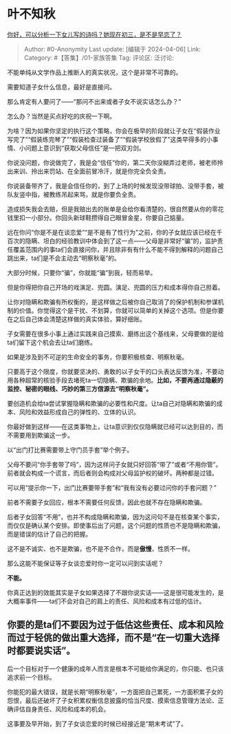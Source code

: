 # 叶不知秋
[你好，可以分析一下女儿写的诗吗？她现在初三，是不是早恋了？](https://www.zhihu.com/question/614441599/answer/3455498562)

> Author: #0-Anonymity
> Last update: [编辑于 2024-04-06]
> Link:
> Category: #【答集】/01-家族答集 
> Tag: 
> 评论区:
> 泛讨论:

不能单纯从文学作品上推断人的真实状况，这个是非常不可靠的。

需要知道子女什么信息，最好是直接问。

那么肯定有人要问了——“那问不出来或者子女不说实话怎么办？”

怎么办？当然是买点好吃的庆祝一下啊。

为啥？因为如果你坚定的执行这个策略，你会在极早的阶段就让子女在“假装作业写完了”“假装练完琴了”“假装检查过装备了”“假装学校放假了”这类早得多的小事情、小问题上意识到“获取父母信任”是一把双刃剑。

你说没问题，你说做完了，我是会“信任”你的，第二天你没糊弄过老师，被老师拎出来训、拎出来罚站、在全面前冒冷汗，就是你完全负全责。

你说装备带齐了，我是会信任你的，到了上场的时候发现没带球拍、没带手套，被队友竖中指，被教练吊起来骂，就是你要负全责。

造成损失我会去赔，但是我赔出去的账单是会给你看清楚的，很自然要从你的零花钱里扣一小部分。你回头新球鞋攒得自己眼冒金星，你要自己掂量。

远在你问“你是不是在谈恋爱”“是不是有了性行为”之前，你的子女就应该已经在千百次的隐瞒、坦白的经验教训中体会到了这一点——父母是非常好“骗”的，监护责任覆盖范围内的事ta们会直接问你，并且除非有有什么不能不得到解释的问题自己跳出来，ta们是不会主动去“明察秋毫”的。

大部分时候，只要你“骗”，你就能“骗”到我，轻而易举。

但是你得把你自己开场的戏演足、兜圆。演足、兜圆的压力和成本得你自己担着。

让你对隐瞒和欺骗有所权衡的，是这样做之后被你自己取消了的保护机制和参谋机制的价值。你觉得这个是干扰、不划算，你就可以简单的关掉这个选项。但是你要在之后自己体会清楚这样做的真实体验，算好细账。

子女需要在很多小事上通过实践来自己摸索、磨练出这个基线来，父母要做的是给ta们留下这个机会去让ta们磨练。

如果是涉及到不可逆的生命安全的事务，你要积极核查、明察秋毫。

只要高于这个限度，你就要坚决的、勇敢的以子女干的口头表达反馈为准，不要动用各种超常的核验手段去堵死ta一切隐瞒、欺骗的余地。**比如，不要再通过隐蔽的监控、秘密的眼线、巧妙的第三方信源去“明察秋毫”。**

要创造机会给ta尝试掌握隐瞒和欺骗的必要性和尺度。让ta自己对隐瞒和欺骗的成本、风险和效益形成自己的弹性的、立体的认识。

你最好做到这样——在这类事物上，让ta意识到仅仅隐瞒就已经可以达到目的，而不需要用到欺骗这一步。

以“出门打比赛需要带上守门员手套”举个例子。

父母不要问“你手套带了吗”，因为这样问子女就只好回答“带了”或者“不用你管”。前者就会构成一个谎言，而后者则会构成对父母监护权的破坏。两种都是过错。

可以用“提示你一下，出门比赛要带手套”和“我有没有必要过问你的手套问题？”

前者不需要子女回应，根本不需要任何反馈，因此也就不存在隐瞒和欺骗。

后者子女回答“不用”，也并不构成隐瞒和欺骗，因为这问句不是在核查某个事实，而仅仅是确认某个安排。即使事后出了问题，这个问题的性质也不是隐瞒和欺骗，而是错误的估计了自己的把握。

这不是不诚实、也不是欺骗，也不是不合作，而是**傲慢**，性质不一样。

那么这能不能保证等子女谈恋爱时你一定可以问到实话呢？

**不能。**

你真正达到的效能其实是子女如果选择了不跟你说实话——这是很可能发生的，是大概率事件——ta们不会对自己的肩上的责任、风险和成本有过低的估计。

## 你要的是ta们不要因为过于低估这些责任、成本和风险而过于轻佻的做出重大选择，而不是“在一切重大选择时都要说实话”。 ##

后一个目标对于一个健康的成年人而言是根本不可能给你满足的，你只能、也只该追求前一个目标。

你能犯的最大错误，就是长期“明察秋毫”，一方面把自己累死，一方面积累子女的怨恨，最后还破坏了子女积累权衡信息披露的恰当尺度、摸索信息管理方法论、正确评估自身责任、风险和成本的机会。

这事要及早开始，到了子女谈恋爱的时候已经接近是“期末考试”了。